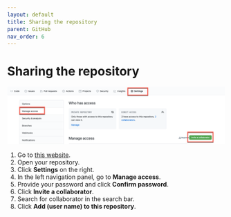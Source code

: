 ```yaml
---
layout: default
title: Sharing the repository
parent: GitHub
nav_order: 6
---
```

 
# Sharing the repository 
![sharing](/assets/images/share.png) 


1.	Go to [this website](https://github.com//).
2.	Open your repository.
3.	Click **Settings** on the right.
4.	In the left navigation panel, go to **Manage access**.
5.	Provide your password and click **Confirm password**.
6.	Click **Invite a collaborator**.
7.	Search for collaborator in the search bar.
8.	Click **Add (user name) to this repository**.
